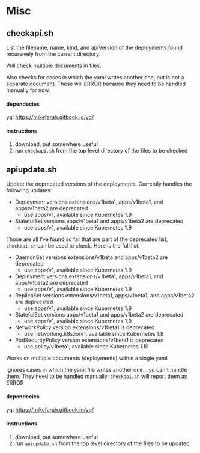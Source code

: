 # Misc 

## checkapi.sh 
List the filename, name, kind, and apiVersion of the deployments found 
recursively from the current directory.

Will check multiple documents in files.

Also checks for cases in which the yaml writes another one, but 
is not a separate document. These will ERROR because they need 
to be handled manually for now.
 
#### dependecies
yq: https://mikefarah.gitbook.io/yq/

#### instructions
1. download, put somewhere useful
2. run `checkapi.sh` from the top level directory of the files
to be checked

## apiupdate.sh 
Update the deprecated versions of the deployments. Currently handles the 
following updates:  
* Deployment versions extensions/v1beta1, apps/v1beta1, and apps/v1beta2 are deprecated
  * use apps/v1, available since Kubernetes 1.9
* StatefulSet versions apps/v1beta1 and apps/v1beta2 are deprecated
  * use apps/v1, available since Kubernetes 1.9
  
Those are all I've found so far that are part of the deprecated list, 
`checkapi.sh` can be used to check. Here is the full list: 
   * DaemonSet versions extensions/v1beta and apps/v1beta2 are deprecated
      * use apps/v1, available since Kubernetes 1.9
   * Deployment versions extensions/v1beta1, apps/v1beta1, and apps/v1beta2 are deprecated
      * use apps/v1, available since Kubernetes 1.9
   * ReplicaSet versions extensions/v1beta1, apps/v1beta1, and apps/v1beta2 are deprecated
      * use apps/v1, available since Kubernetes 1.9
   * StatefulSet versions apps/v1beta1 and apps/v1beta2 are deprecated
      * use apps/v1, available since Kubernetes 1.9
   * NetworkPolicy version extensions/v1beta1 is deprecated
      * use networking.k8s.io/v1, available since Kubernetes 1.8
   * PodSecurityPolicy version extensions/v1beta1 is deprecated
      * use policy/v1beta1, available since Kubernetes 1.10

Works on multiple documents (deployments) within a single yaml

Ignores cases in which the yaml file writes another one... yq can't handle 
them. They need to be handled manually. `checkapi.sh` will report them as ERROR 
 
#### dependecies
yq: https://mikefarah.gitbook.io/yq/

#### instructions
1. download, put somewhere useful
2. run `apiupdate.sh` from the top level directory of the files to 
be updated
